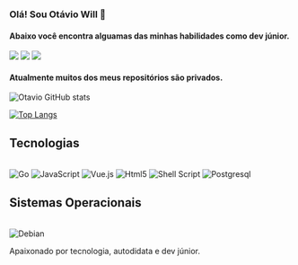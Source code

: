 ### Olá! Sou Otávio Will 🤚
#### Abaixo você encontra alguamas das minhas habilidades como dev júnior.


[![](https://img.shields.io/badge/LinkedIn-0077B5?style=for-the-badge&logo=linkedin&logoColor=white)](https://www.linkedin.com/in/ot%C3%A1vio-will-424a21180/)
[![](https://img.shields.io/badge/Gmail-D14836?style=for-the-badge&logo=gmail&logoColor=white)](otaviowill81@gmail.com)
[![](https://img.shields.io/badge/website-000000?style=for-the-badge&logo=About.me&logoColor=white)](https://owtechsystems.com)

#### Atualmente muitos dos meus repositórios são privados.

![Otavio GitHub stats](https://github-readme-stats.vercel.app/api?username=otavio27&show_icons=true&theme=cobalt)

[![Top Langs](https://github-readme-stats.vercel.app/api/top-langs/?username=otavio27)](https://github.com/otavio27/github-readme-stats)

## Tecnologias

<div style="display: inline_block"><br>
    <img algin="center" alt="Go" src="https://img.shields.io/badge/Go-00ADD8?style=for-the-badge&logo=go&logoColor=white">
    <img algin="center" alt="JavaScript" src="https://img.shields.io/badge/JavaScript-F7DF1E?style=for-the-badge&logo=javascript&logoColor=black">
    <img algin="center" alt="Vue.js" src="https://img.shields.io/badge/Vue.js-35495E?style=for-the-badge&logo=vue.js&logoColor=4FC08D">
    <img algin="center" alt="Html5" src="https://img.shields.io/badge/HTML5-E34F26?style=for-the-badge&logo=html5&logoColor=white">
    <img algin="center" alt="Shell Script" src="https://img.shields.io/badge/Shell_Script-121011?style=for-the-badge&logo=gnu-bash&logoColor=white">
    <img algin="center" alt="Postgresql" src="https://img.shields.io/badge/PostgreSQL-316192?style=for-the-badge&logo=postgresql&logoColor=white">
</div>

## Sistemas Operacionais

<div style="display: inline_block"><br>
    <img algin="center" alt="Debian" src="https://img.shields.io/badge/Debian-A81D33?style=for-the-badge&logo=debian&logoColor=white">
</div>


Apaixonado por tecnologia, autodidata e dev júnior.

